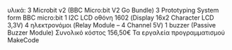 υλικά:
3   Microbit v2 (BBC Micro:bit V2 Go Bundle) 
3 Prototyping System form BBC micro:bit
1 I2C LCD οθόνη 1602 (Display 16x2 Character LCD 3,3V)
4 ηλεκτρονόμοι (Relay Module – 4 Channel 5V)
1 buzzer (Passive Buzzer Module)
Συνολικό κόστος  156,50€
Τα εργαλεία προγραμματισμού 
MakeCode
